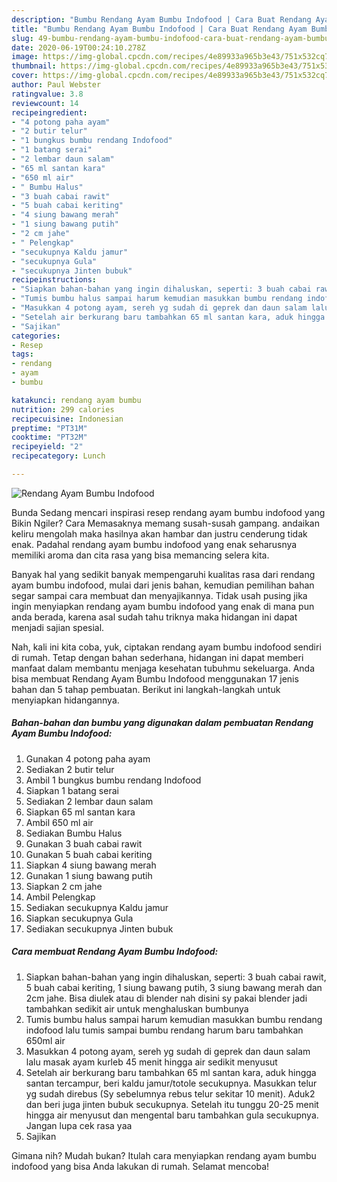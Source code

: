 ```yaml
---
description: "Bumbu Rendang Ayam Bumbu Indofood | Cara Buat Rendang Ayam Bumbu Indofood Yang Lezat"
title: "Bumbu Rendang Ayam Bumbu Indofood | Cara Buat Rendang Ayam Bumbu Indofood Yang Lezat"
slug: 49-bumbu-rendang-ayam-bumbu-indofood-cara-buat-rendang-ayam-bumbu-indofood-yang-lezat
date: 2020-06-19T00:24:10.278Z
image: https://img-global.cpcdn.com/recipes/4e89933a965b3e43/751x532cq70/rendang-ayam-bumbu-indofood-foto-resep-utama.jpg
thumbnail: https://img-global.cpcdn.com/recipes/4e89933a965b3e43/751x532cq70/rendang-ayam-bumbu-indofood-foto-resep-utama.jpg
cover: https://img-global.cpcdn.com/recipes/4e89933a965b3e43/751x532cq70/rendang-ayam-bumbu-indofood-foto-resep-utama.jpg
author: Paul Webster
ratingvalue: 3.8
reviewcount: 14
recipeingredient:
- "4 potong paha ayam"
- "2 butir telur"
- "1 bungkus bumbu rendang Indofood"
- "1 batang serai"
- "2 lembar daun salam"
- "65 ml santan kara"
- "650 ml air"
- " Bumbu Halus"
- "3 buah cabai rawit"
- "5 buah cabai keriting"
- "4 siung bawang merah"
- "1 siung bawang putih"
- "2 cm jahe"
- " Pelengkap"
- "secukupnya Kaldu jamur"
- "secukupnya Gula"
- "secukupnya Jinten bubuk"
recipeinstructions:
- "Siapkan bahan-bahan yang ingin dihaluskan, seperti: 3 buah cabai rawit, 5 buah cabai keriting, 1 siung bawang putih, 3 siung bawang merah dan 2cm jahe. Bisa diulek atau di blender nah disini sy pakai blender jadi tambahkan sedikit air untuk menghaluskan bumbunya"
- "Tumis bumbu halus sampai harum kemudian masukkan bumbu rendang indofood lalu tumis sampai bumbu rendang harum baru tambahkan 650ml air"
- "Masukkan 4 potong ayam, sereh yg sudah di geprek dan daun salam lalu masak ayam kurleb 45 menit hingga air sedikit menyusut"
- "Setelah air berkurang baru tambahkan 65 ml santan kara, aduk hingga santan tercampur, beri kaldu jamur/totole secukupnya. Masukkan telur yg sudah direbus (Sy sebelumnya rebus telur sekitar 10 menit). Aduk2 dan beri juga jinten bubuk secukupnya. Setelah itu tunggu 20-25 menit hingga air menyusut dan mengental baru tambahkan gula secukupnya. Jangan lupa cek rasa yaa"
- "Sajikan"
categories:
- Resep
tags:
- rendang
- ayam
- bumbu

katakunci: rendang ayam bumbu 
nutrition: 299 calories
recipecuisine: Indonesian
preptime: "PT31M"
cooktime: "PT32M"
recipeyield: "2"
recipecategory: Lunch

---
```



![Rendang Ayam Bumbu Indofood](https://img-global.cpcdn.com/recipes/4e89933a965b3e43/751x532cq70/rendang-ayam-bumbu-indofood-foto-resep-utama.jpg)

Bunda Sedang mencari inspirasi resep rendang ayam bumbu indofood yang Bikin Ngiler? Cara Memasaknya memang susah-susah gampang. andaikan keliru mengolah maka hasilnya akan hambar dan justru cenderung tidak enak. Padahal rendang ayam bumbu indofood yang enak seharusnya memiliki aroma dan cita rasa yang bisa memancing selera kita.



Banyak hal yang sedikit banyak mempengaruhi kualitas rasa dari rendang ayam bumbu indofood, mulai dari jenis bahan, kemudian pemilihan bahan segar sampai cara membuat dan menyajikannya. Tidak usah pusing jika ingin menyiapkan rendang ayam bumbu indofood yang enak di mana pun anda berada, karena asal sudah tahu triknya maka hidangan ini dapat menjadi sajian spesial.


Nah, kali ini kita coba, yuk, ciptakan rendang ayam bumbu indofood sendiri di rumah. Tetap dengan bahan sederhana, hidangan ini dapat memberi manfaat dalam membantu menjaga kesehatan tubuhmu sekeluarga. Anda bisa membuat Rendang Ayam Bumbu Indofood menggunakan 17 jenis bahan dan 5 tahap pembuatan. Berikut ini langkah-langkah untuk menyiapkan hidangannya.

<!--inarticleads1-->

##### Bahan-bahan dan bumbu yang digunakan dalam pembuatan Rendang Ayam Bumbu Indofood:

1. Gunakan 4 potong paha ayam
1. Sediakan 2 butir telur
1. Ambil 1 bungkus bumbu rendang Indofood
1. Siapkan 1 batang serai
1. Sediakan 2 lembar daun salam
1. Siapkan 65 ml santan kara
1. Ambil 650 ml air
1. Sediakan  Bumbu Halus
1. Gunakan 3 buah cabai rawit
1. Gunakan 5 buah cabai keriting
1. Siapkan 4 siung bawang merah
1. Gunakan 1 siung bawang putih
1. Siapkan 2 cm jahe
1. Ambil  Pelengkap
1. Sediakan secukupnya Kaldu jamur
1. Siapkan secukupnya Gula
1. Sediakan secukupnya Jinten bubuk




<!--inarticleads2-->

##### Cara membuat Rendang Ayam Bumbu Indofood:

1. Siapkan bahan-bahan yang ingin dihaluskan, seperti: 3 buah cabai rawit, 5 buah cabai keriting, 1 siung bawang putih, 3 siung bawang merah dan 2cm jahe. Bisa diulek atau di blender nah disini sy pakai blender jadi tambahkan sedikit air untuk menghaluskan bumbunya
1. Tumis bumbu halus sampai harum kemudian masukkan bumbu rendang indofood lalu tumis sampai bumbu rendang harum baru tambahkan 650ml air
1. Masukkan 4 potong ayam, sereh yg sudah di geprek dan daun salam lalu masak ayam kurleb 45 menit hingga air sedikit menyusut
1. Setelah air berkurang baru tambahkan 65 ml santan kara, aduk hingga santan tercampur, beri kaldu jamur/totole secukupnya. Masukkan telur yg sudah direbus (Sy sebelumnya rebus telur sekitar 10 menit). Aduk2 dan beri juga jinten bubuk secukupnya. Setelah itu tunggu 20-25 menit hingga air menyusut dan mengental baru tambahkan gula secukupnya. Jangan lupa cek rasa yaa
1. Sajikan




Gimana nih? Mudah bukan? Itulah cara menyiapkan rendang ayam bumbu indofood yang bisa Anda lakukan di rumah. Selamat mencoba!
